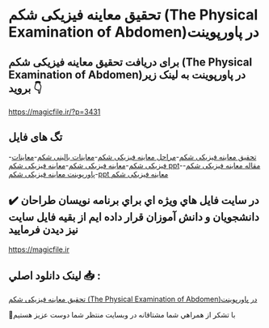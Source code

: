 # تحقیق معاینه فیزیکی شکم (The Physical Examination of Abdomen)در پاورپوینت

## برای دریافت تحقیق معاینه فیزیکی شکم (The Physical Examination of Abdomen)در پاورپوینت به لینک زیر بروید 👇

https://magicfile.ir/?p=3431

## تگ های فایل

-[تحقیق معاینه فیزیکی شکم](https://magicfile.ir/product/ppt-the-physical-examination-of-abdomen/)-[مراحل معاینه فیزیکی شکم](https://magicfile.ir/product/ppt-the-physical-examination-of-abdomen/)-[معاینات بالینی شکم](https://magicfile.ir/product/ppt-the-physical-examination-of-abdomen/)-[معاینات فیزیکی شکم](https://magicfile.ir/product/ppt-the-physical-examination-of-abdomen/)-[معاینه فیزیکی شکم](https://magicfile.ir/product/ppt-the-physical-examination-of-abdomen/)-[معاینه فیزیکی شکم ppt](https://magicfile.ir/product/ppt-the-physical-examination-of-abdomen/)-[مقاله معاینه فیزیکی شکم](https://magicfile.ir/product/ppt-the-physical-examination-of-abdomen/)-[پاورپوینت معاینه فیزیکی شکم](https://magicfile.ir/product/ppt-the-physical-examination-of-abdomen/)-[ppt معاینه فیزیکی شکم](https://magicfile.ir/product/ppt-the-physical-examination-of-abdomen/)

## ✔️ در سايت فايل هاي ويژه اي براي برنامه نويسان طراحان دانشجويان و دانش آموزان قرار داده ايم از بقيه فايل سايت نيز ديدن فرماييد

https://magicfile.ir


## لينک دانلود اصلي 📥 :

[تحقیق معاینه فیزیکی شکم (The Physical Examination of Abdomen)در پاورپوینت](https://magicfile.ir/product/ppt-the-physical-examination-of-abdomen/) 


🙏با تشکر از همراهي شما مشتاقانه در وبسایت منتظر شما دوست عزیز هستیم

